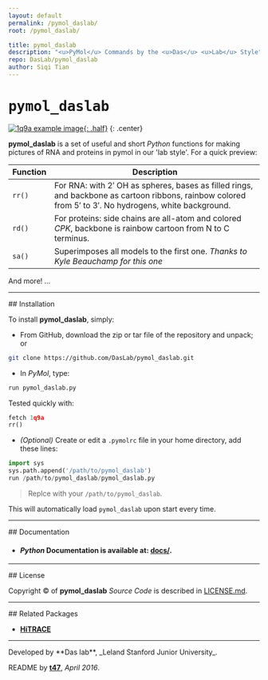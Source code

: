 ```yaml
---
layout: default
permalink: /pymol_daslab/
root: /pymol_daslab/

title: pymol_daslab
description: "<u>PyMol</u> Commands by the <u>Das</u> <u>Lab</u> Style"
repo: DasLab/pymol_daslab
author: Siqi Tian
---
```


# <samp>pymol_daslab</samp>

[![1q9a example image](https://raw.github.com/DasLab/pymol_daslab/master/1q9a.png){: .half}](https://raw.github.com/DasLab/pymol_daslab/master/1q9a.png)
{: .center}

**pymol_daslab** is a set of useful and short *Python* functions for making pictures of RNA and proteins in pymol in our 'lab style'. For a quick preview:

| Function | Description |
| --- | --- |
| `rr()` | For RNA: with 2&prime; OH as spheres, bases as filled rings, and backbone as cartoon ribbons, rainbow colored from 5&prime; to 3&prime;. No hydrogens, white background. |
| `rd()` | For proteins: side chains are all-atom and colored _CPK_, backbone is rainbow cartoon from N to C terminus. |
| `sa()` | Superimposes all models to the first one. _Thanks to Kyle Beauchamp for this one_ |

And more! ...

<hr/>
## Installation

To install **pymol_daslab**, simply:

- From GitHub, download the zip or tar file of the repository and unpack; or 

```bash
git clone https://github.com/DasLab/pymol_daslab.git
```

- In _PyMol_, type:

```python
run pymol_daslab.py
```

Tested quickly with:

```python
fetch 1q9a
rr()
```

- _(Optional)_ Create or edit a `.pymolrc` file in your home directory, add these lines:

```python
import sys
sys.path.append('/path/to/pymol_daslab')
run /path/to/pymol_daslab/pymol_daslab.py
```

> Replce with your `/path/to/pymol_daslab`.

This will automatically load `pymol_daslab` upon start every time.

<hr/>
## Documentation

* #### *Python* Documentation is available at: [**docs/**](docs/).

<hr/>
## License

Copyright &copy; of **pymol_daslab** _Source Code_ is described in [LICENSE.md](https://github.com/DasLab/pymol_daslab/blob/master/LICENSE.md).

<hr/>
## Related Packages

* [**HiTRACE**](/hitrace/)


<hr/>
Developed by **Das lab**, _Leland Stanford Junior University_.

README by [**t47**](http://t47.io/), *April 2016*.

